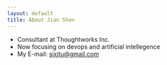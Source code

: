 ```yaml
---
layout: default
title: About Jian Shen
---
```


* Consultant at Thoughtworks Inc.
* Now focusing on devops and artificial intellegence
* My E-mail: sjxjtu@gmail.com
